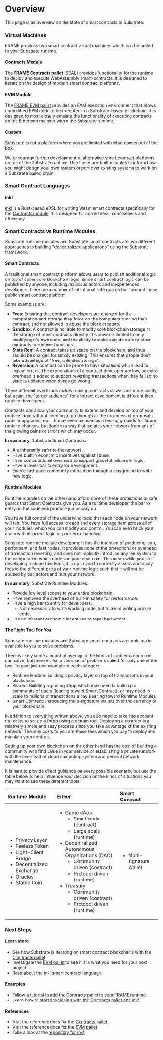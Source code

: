 # Overview

This page is an overview on the state of smart contracts in Substrate.

### Virtual Machines

FRAME provides two smart contract virtual machines which can be added to your Substrate runtime.

#### Contracts Module

The **FRAME Contracts pallet** \(SEAL\) provides functionality for the runtime to deploy and execute WebAssembly smart-contracts. It is designed to iterate on the design of modern smart contract platforms.

#### EVM Module

The [FRAME EVM pallet](evm-pallet.md) provides an EVM execution environment that allows unmodified EVM code to be executed in a Substrate-based blockchain. It is designed to most closely emulate the functionality of executing contracts on the Ethereum mainnet within the Substrate runtime.

#### Custom 

Substrate is not a platform where you are limited with what comes out of the box.

We encourage further development of alternative smart contract platforms on top of the Substrate runtime. Use these pre-built modules to inform how you might design your own system or port over existing systems to work on a Substrate based chain.

### Smart Contract Languages

#### ink!

[ink!](ink-concepts.md) is a Rust-based eDSL for writing Wasm smart contracts specifically for the [Contracts module](untitled-1.md). It is designed for correctness, conciseness and efficiency.

### Smart Contracts vs Runtime Modules

Substrate runtime modules and Substrate smart contracts are two different approaches to building "decentralized applications" using the Substrate framework.

#### Smart Contracts

A traditional smart contract platform allows users to publish additional logic on top of some core blockchain logic. Since smart contract logic can be published by anyone, including malicious actors and inexperienced developers, there are a number of intentional safe guards built around these public smart contract platform.

Some examples are:

* **Fees**: Ensuring that contract developers are charged for the computation and storage they force on the computers running their contract, and not allowed to abuse the block creators.
* **Sandbox**: A contract is not able to modify core blockchain storage or the storage of other contracts directly. It's power is limited to only modifying it's own state, and the ability to make outside calls to other contracts or runtime functions.
* **State Rent**: A contract takes up space on the blockchain, and thus should be charged for simply existing. This ensures that people don't take advantage of "free, unlimited storage".
* **Reversion**: A contract can be prone to have situations which lead to logical errors. The expectations of a contract developer are low, so extra overhead is added to support reverting transactions when they fail so no state is updated when things go wrong.

These different overheads makes running contracts slower and more costly, but again, the "target audience" for contract development is different than runtime developers.

Contracts can allow your community to extend and develop on top of your runtime logic without needing to go through all the craziness of proposals, runtime upgrades, etc... It may even be used as a testing grounds for future runtime changes, but done in a way that isolates your network from any of the growing pains or errors which may occur.

**In summary**, Substrate Smart Contracts:

* Are inherently safer to the network.
* Have built in economic incentives against abuse.
* Have computational overhead to support graceful failures in logic.
* Have a lower bar to entry for development.
* Enable fast pace community interaction through a playground to write new logic.

#### Runtime Modules

Runtime modules on the other hand afford none of these protections or safe guards that Smart Contracts give you. As a runtime developer, the bar to entry on the code you produce jumps way up.

You have full control of the underlying logic that each node on your network will run. You have full access to each and every storage item across all of your modules, which you can modify and control. You can even brick your chain with incorrect logic or poor error handling.

Substrate runtime module development has the intention of producing lean, performant, and fast nodes. It provides none of the protections or overhead of transaction reverting, and does not implicitly introduce any fee system to the computation which nodes on your chain run. This mean while you are developing runtime functions, it is up to _you_ to correctly assess and apply fees to the different parts of your runtime logic such that it will not be abused by bad actors and hurt your network.

**In summary**, Substrate Runtime Modules:

* Provide low level access to your entire blockchain.
* Have removed the overhead of built-in safety for performance.
* Have a high bar to entry for developers.
  * Not necessarily to write working code, but to avoid writing broken code.
* Has no inherent economic incentives to repel bad actors.

#### The Right Tool For You

Substrate runtime modules and Substrate smart contracts are tools made available to you to solve problems.

There is likely some amount of overlap in the kinds of problems each one can solve, but there is also a clear set of problems suited for only one of the two. To give just one example in each category:

* Runtime Module: Building a privacy layer on top of transactions in your blockchain.
* Shared: Building a gaming dApp which may need to build up a community of users \(leaning toward Smart Contract\), or may need to scale to millions of transactions a day \(leaning toward Runtime Module\).
* Smart Contract: Introducing multi-signature wallets over the currency of your blockchain.

In addition to everything written above, you also need to take into account the costs to set up a DApp using a certain tool. Deploying a contract is a relatively simple and easy process since you take advantage of the existing network. The only costs to you are those fees which you pay to deploy and maintain your contract.

Setting up your own blockchain on the other hand has the cost of building a community who find value in your service or establishing a private network with the overhead of cloud computing system and general network maintenance.

It is hard to provide direct guidance on every possible scenario, but use the table below to help influence your decision on the kinds of situations you may want to use these different tools:

<table>
  <thead>
    <tr>
      <th style="text-align:left">Runtime Module</th>
      <th style="text-align:left">Either</th>
      <th style="text-align:left">Smart Contract</th>
    </tr>
  </thead>
  <tbody>
    <tr>
      <td style="text-align:left">
        <ul>
          <li>Privacy Layer</li>
          <li>Feeless Token</li>
          <li>Light-Client Bridge</li>
          <li>Decentralized Exchange</li>
          <li>Oracles</li>
          <li>Stable Coin</li>
        </ul>
      </td>
      <td style="text-align:left">
        <ul>
          <li>Game dApp
            <ul>
              <li>Small scale (contract)</li>
              <li>Large scale (runtime)</li>
            </ul>
          </li>
          <li>Decentralized Autonomous Organizations (DAO)
            <ul>
              <li>Community driven (contract)</li>
              <li>Protocol driven (runtime)</li>
            </ul>
          </li>
          <li>Treasury
            <ul>
              <li>Community driven (contract)</li>
              <li>Protocol driven (runtime)</li>
            </ul>
          </li>
        </ul>
      </td>
      <td style="text-align:left">
        <ul>
          <li>Multi-signature Wallet</li>
        </ul>
      </td>
    </tr>
  </tbody>
</table>

### Next Steps

#### Learn More

* See how Substrate is iterating on smart contract blockchains with the [Con tracts palle](contracts-pallet.md)t.
* Investigate the [EVM pallet](evm-pallet.md) to see if it is what you need for your next project.
* Read about the [ink! smart contract language](ink-concepts.md).

#### Examples

* Follow a [tutorial to add the Contracts pallet to your FRAME runtime.](add-a-pallet.md)
* Learn how to [start developing with the Contracts pallet and ink!](ink-development.md).

#### References

* Visit the reference docs for the [Contracts pallet](https://substrate.dev/rustdocs/v2.0.0/pallet_contracts/index.html).
* Visit the reference docs for the [EVM pallet](https://substrate.dev/rustdocs/v2.0.0/pallet_evm/index.html). 
* Take a look at the [repository for ink!](https://github.com/paritytech/ink).

